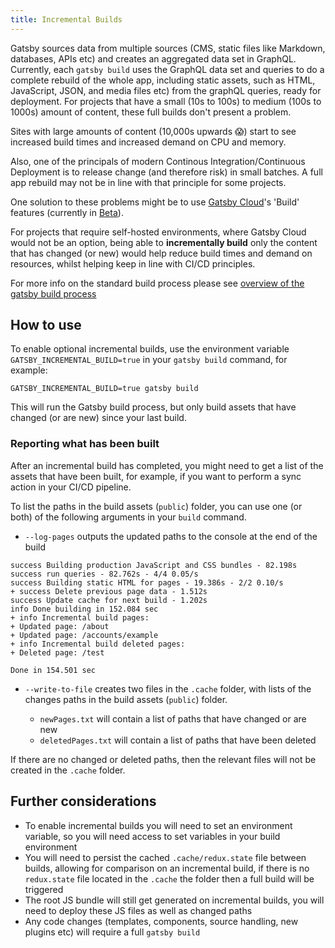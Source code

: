 ```yaml
---
title: Incremental Builds
---
```


Gatsby sources data from multiple sources (CMS, static files like Markdown, databases, APIs etc) and creates an aggregated data set in GraphQL. Currently, each `gatsby build` uses the GraphQL data set and queries to do a complete rebuild of the whole app, including static assets, such as HTML, JavaScript, JSON, and media files etc) from the graphQL queries, ready for deployment. For projects that have a small (10s to 100s) to medium (100s to 1000s) amount of content, these full builds don't present a problem.

Sites with large amounts of content (10,000s upwards 😱) start to see increased build times and increased demand on CPU and memory. 

Also, one of the principals of modern Continous Integration/Continuous Deployment is to release change (and therefore risk) in small batches. A full app rebuild may not be in line with that principle for some projects.

One solution to these problems might be to use [Gatsby Cloud](https://www.gatsbyjs.com/cloud/)'s 'Build' features (currently in [Beta](https://www.gatsbyjs.com/builds-beta/)).

For projects that require self-hosted environments, where Gatsby Cloud would not be an option, being able to **incrementally build** only the content that has changed (or new) would help reduce build times and demand on resources, whilst helping keep in line with CI/CD principles. 

For more info on the standard build process please see [overview of the gatsby build process](/docs/overview-of-the-gatsby-build-process/)

## How to use

To enable optional incremental builds, use the environment variable `GATSBY_INCREMENTAL_BUILD=true` in your `gatsby build` command, for example: 

`GATSBY_INCREMENTAL_BUILD=true gatsby build`

This will run the Gatsby build process, but only build assets that have changed (or are new) since your last build.

### Reporting what has been built

After an incremental build has completed, you might need to get a list of the assets that have been built, for example, if you want to perform a sync action in your CI/CD pipeline.

To list the paths in the build assets (`public`) folder, you can use one (or both) of the following arguments in your `build` command.

- `--log-pages`  outputs the updated paths to the console at the end of the build

```
success Building production JavaScript and CSS bundles - 82.198s
success run queries - 82.762s - 4/4 0.05/s
success Building static HTML for pages - 19.386s - 2/2 0.10/s
+ success Delete previous page data - 1.512s
success Update cache for next build - 1.202s
info Done building in 152.084 sec
+ info Incremental build pages:
+ Updated page: /about
+ Updated page: /accounts/example
+ info Incremental build deleted pages:
+ Deleted page: /test

Done in 154.501 sec
```

- `--write-to-file` creates two files in the `.cache` folder, with lists of the changes paths in the build assets (`public`) folder. 

  - `newPages.txt` will contain a list of paths that have changed or are new
  - `deletedPages.txt` will contain a list of paths that have been deleted

If there are no changed or deleted paths, then the relevant files will not be created in the `.cache` folder.

## Further considerations

- To enable incremental builds you will need to set an environment variable, so you will need access to set variables in your build environment
- You will need to persist the cached `.cache/redux.state` file between builds, allowing for comparison on an incremental build, if there is no `redux.state` file located in the `.cache` the folder then a full build will be triggered
- The root JS bundle will still get generated on incremental builds, you will need to deploy these JS files as well as changed paths 
- Any code changes (templates, components, source handling, new plugins etc) will require a full `gatsby build`
